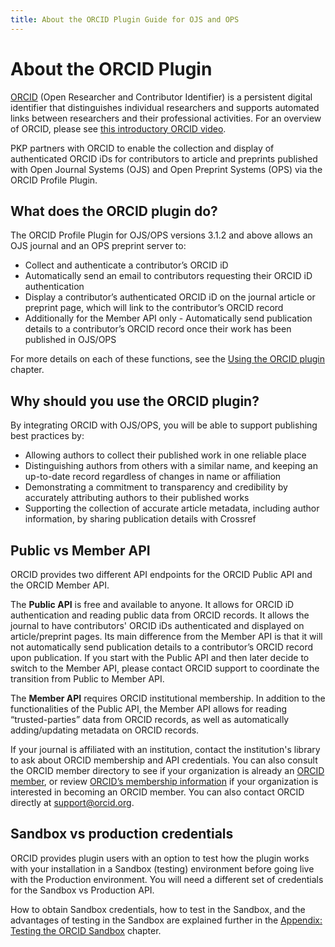 ```yaml
---
title: About the ORCID Plugin Guide for OJS and OPS
---
```


# About the ORCID Plugin

[ORCID](https://orcid.org/) (Open Researcher and Contributor Identifier) is a persistent digital identifier that distinguishes individual researchers and supports automated links between researchers and their professional activities. For an overview of ORCID, please see [this introductory ORCID video](https://vimeo.com/97150912).

PKP partners with ORCID to enable the collection and display of authenticated ORCID iDs for contributors to article and preprints published with Open Journal Systems (OJS) and Open Preprint Systems (OPS) via the ORCID Profile Plugin.

## What does the ORCID plugin do?

The ORCID Profile Plugin for OJS/OPS versions 3.1.2 and above allows an OJS journal and an OPS preprint server to:

* Collect and authenticate a contributor’s ORCID iD
* Automatically send an email to contributors requesting their ORCID iD authentication
* Display a contributor’s authenticated ORCID iD on the journal article or preprint page, which will link to the contributor’s ORCID record
* Additionally for the Member API only - Automatically send publication details to a contributor’s ORCID record once their work has been published in OJS/OPS

For more details on each of these functions, see the [Using the ORCID plugin](./using-plugin.md) chapter.

## Why should you use the ORCID plugin?

By integrating ORCID with OJS/OPS, you will be able to support publishing best practices by:

* Allowing authors to collect their published work in one reliable place
* Distinguishing authors from others with a similar name, and keeping an up-to-date record regardless of changes in name or affiliation
* Demonstrating a commitment to transparency and credibility by accurately attributing authors to their published works
* Supporting the collection of accurate article metadata, including author information, by sharing publication details with Crossref

## Public vs Member API

ORCID provides two different API endpoints for the ORCID Public API and the ORCID Member API.

The **Public API** is free and available to anyone. It allows for ORCID iD authentication and reading public data from ORCID records. It allows the journal to have contributors' ORCID iDs authenticated and displayed on article/preprint pages. Its main difference from the Member API is that it will not automatically send publication details to a contributor’s ORCID record upon publication. If you start with the Public API and then later decide to switch to the Member API, please contact ORCID support to coordinate the transition from Public to Member API.

The **Member API** requires ORCID institutional membership. In addition to the functionalities of the Public API, the Member API allows for reading “trusted-parties” data from ORCID records, as well as automatically adding/updating metadata on ORCID records. 

If your journal is affiliated with an institution, contact the institution's library to ask about ORCID membership and API credentials. You can also consult the ORCID member directory to see if your organization is already an [ORCID member](https://orcid.org/members), or review [ORCID’s membership information](https://orcid.org/about/membership) if your organization is interested in becoming an ORCID member. You can also contact ORCID directly at support@orcid.org.

## Sandbox vs production credentials

ORCID provides plugin users with an option to test how the plugin works with your installation in a Sandbox (testing) environment before going live with the Production environment. You will need a different set of credentials for the Sandbox vs Production API. 

How to obtain Sandbox credentials, how to test in the Sandbox, and the advantages of testing in the Sandbox are explained further in the [Appendix: Testing the ORCID Sandbox](./appendix-testing-orcid-sandbox.md) chapter.
